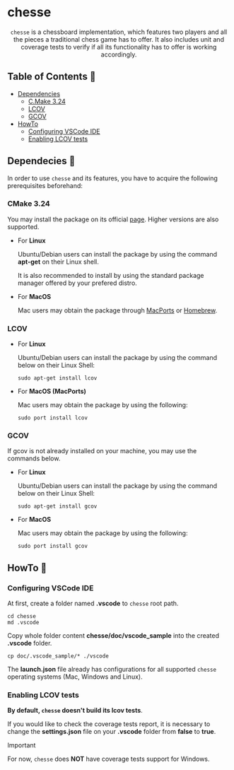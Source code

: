 # chesse

<div align = "center">

`chesse` is a chessboard implementation, which features two players and all the pieces a traditional chess game has to offer. It also includes unit and coverage tests to verify if all its functionality has to offer is working accordingly.

</div>

## Table of Contents :pushpin:

* [Dependencies](#dependencies-memo)
    - [C.Make 3.24](#cmake-324)
    - [LCOV](#lcov)
    - [GCOV](#gcov)
* [HowTo](#howto-rocket)
    - [Configuring VSCode IDE](#configuring-vscode-ide)
    - [Enabling LCOV tests](#enabling-lcov-tests)

## Dependecies :memo:

In order to use `chesse` and its features, you have to acquire the following prerequisites beforehand:

### CMake 3.24

You may install the package on its official [page](https://cmake.org/). Higher versions are also supported.

- For **Linux**

    Ubuntu/Debian users can install the package by using the command **apt-get** on their Linux shell.

    It is also recommended to install by using the standard package manager offered by your prefered distro.

- For **MacOS**

    Mac users may obtain the package through [MacPorts](https://www.macports.org/) or [Homebrew](https://brew.sh/).

### LCOV

- For **Linux**

    Ubuntu/Debian users can install the package by using the command below on their Linux Shell:

    ```
    sudo apt-get install lcov
    ``` 

- For **MacOS (MacPorts)**

    Mac users may obtain the package by using the following:

    ```
    sudo port install lcov
    ```

### GCOV

If gcov is not already installed on your machine, you may use the commands below.

- For **Linux**

    Ubuntu/Debian users can install the package by using the command below on their Linux Shell:

    ```
    sudo apt-get install gcov
    ``` 

- For **MacOS**

    Mac users may obtain the package by using the following:

    ```
    sudo port install gcov
    ```

## HowTo :rocket:

### Configuring VSCode IDE

At first, create a folder named **.vscode** to `chesse` root path. 

```shell
cd chesse
md .vscode
```

Copy whole folder content **chesse/doc/vscode_sample** into the created **.vscode** folder.

```shell
cp doc/.vscode_sample/* ./vscode
```

The **launch.json** file already has configurations for all supported `chesse` operating systems (Mac, Windows and Linux).

### Enabling LCOV tests

**By default, `chesse` doesn't build its lcov tests**. 

If you would like to check the coverage tests report, it is necessary to change the **settings.json** file on your **.vscode** folder from **false** to **true**.

>[!IMPORTANT]
>For now, `chesse` does **NOT** have coverage tests support for Windows.